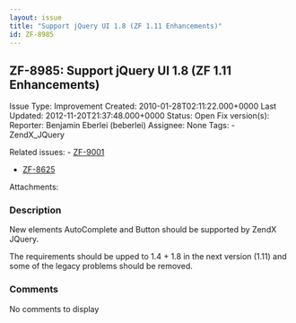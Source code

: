 ```yaml
---
layout: issue
title: "Support jQuery UI 1.8 (ZF 1.11 Enhancements)"
id: ZF-8985
---
```


ZF-8985: Support jQuery UI 1.8 (ZF 1.11 Enhancements)
-----------------------------------------------------

 Issue Type: Improvement Created: 2010-01-28T02:11:22.000+0000 Last Updated: 2012-11-20T21:37:48.000+0000 Status: Open Fix version(s): 
 Reporter:  Benjamin Eberlei (beberlei)  Assignee:  None  Tags: - ZendX\_JQuery
 
 Related issues: - [ZF-9001](/issues/browse/ZF-9001)
- [ZF-8625](/issues/browse/ZF-8625)
 
 Attachments: 
### Description

New elements AutoComplete and Button should be supported by ZendX JQuery.

The requirements should be upped to 1.4 + 1.8 in the next version (1.11) and some of the legacy problems should be removed.

 

 

### Comments

No comments to display